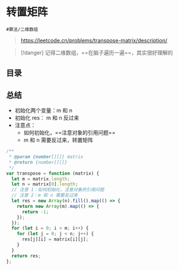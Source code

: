 
# 转置矩阵


`#算法/二维数组` 


>  https://leetcode.cn/problems/transpose-matrix/description/



> [!danger]
> 记得二维数组，==在脑子遍历一遍==，其实很好理解的


## 目录
<!-- toc -->
 ## 总结 

- 初始化两个变量：m 和 n 
- 初始化 res： m 和 n 反过来
- 注意点：
	- 如何初始化，==注意对象的引用问题==
	- m 和 n 需要反过来，转置矩阵

```javascript
/**
 * @param {number[][]} matrix
 * @return {number[][]}
 */
var transpose = function (matrix) {
  let m = matrix.length;
  let n = matrix[0].length;
  // 注意 1：如何初始化，注意对象的引用问题
  // 注意 2：m 和 n 需要反过来
  let res = new Array(n).fill().map(() => {
    return new Array(m).map(() => {
      return -1;
    });
  });
  for (let i = 0; i < m; i++) {
    for (let j = 0; j < n; j++) {
      res[j][i] = matrix[i][j];
    }
  }
  return res;
};

```
